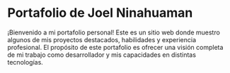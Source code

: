 # Portafolio de Joel Ninahuaman

¡Bienvenido a mi portafolio personal! Este es un sitio web donde muestro algunos de mis proyectos destacados, habilidades y experiencia profesional. El propósito de este portafolio es ofrecer una visión completa de mi trabajo como desarrollador y mis capacidades en distintas tecnologías.
